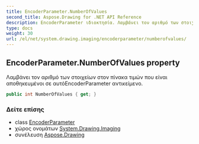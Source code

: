 ```yaml
---
title: EncoderParameter.NumberOfValues
second_title: Aspose.Drawing for .NET API Reference
description: EncoderParameter ιδιοκτησία. Λαμβάνει τον αριθμό των στοιχείων στον πίνακα τιμών που είναι αποθηκευμένοι σε αυτόEncoderParameter αντικείμενο.
type: docs
weight: 30
url: /el/net/system.drawing.imaging/encoderparameter/numberofvalues/
---
```

## EncoderParameter.NumberOfValues property

Λαμβάνει τον αριθμό των στοιχείων στον πίνακα τιμών που είναι αποθηκευμένοι σε αυτόEncoderParameter αντικείμενο.

```csharp
public int NumberOfValues { get; }
```

### Δείτε επίσης

* class [EncoderParameter](../)
* χώρος ονομάτων [System.Drawing.Imaging](../../encoderparameter/)
* συνέλευση [Aspose.Drawing](../../../)


